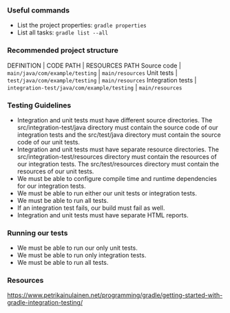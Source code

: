 ### Useful commands

- List the project properties: `gradle properties`
- List all tasks: `gradle list --all`

### Recommended project structure

DEFINITION | CODE PATH | RESOURCES PATH
Source code | `main/java/com/example/testing` | `main/resources` 
Unit tests | `test/java/com/example/testing` | `main/resources` 
Integration tests | `integration-test/java/com/example/testing` | `main/resources` 

### Testing Guidelines

- Integration and unit tests must have different source directories. The src/integration-test/java directory must contain the source code of our integration tests and the src/test/java directory must contain the source code of our unit tests.
- Integration and unit tests must have separate resource directories. The src/integration-test/resources directory must contain the resources of our integration tests. The src/test/resources directory must contain the resources of our unit tests.
- We must be able to configure compile time and runtime dependencies for our integration tests.
- We must be able to run either our unit tests or integration tests.
- We must be able to run all tests.
- If an integration test fails, our build must fail as well.
- Integration and unit tests must have separate HTML reports.

### Running our tests

- We must be able to run our only unit tests.
- We must be able to run only integration tests.
- We must be able to run all tests.

### Resources

https://www.petrikainulainen.net/programming/gradle/getting-started-with-gradle-integration-testing/
